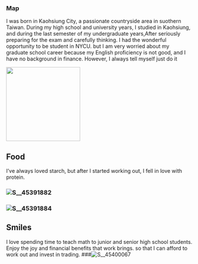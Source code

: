### Map 
I was born in Kaohsiung City, a passionate countryside area in suothern Taiwan. During my high school and university years, I studied in Kaohsiung, and during the last semester of my undergraduate years,After seriously preparing for the exam and carefully thinking. I had the wonderful opportunity to be student in NYCU. but I am very worried about my graduate school career because my English proficiency is not good, and I have no background in finance. However, I always tell myself just do it





<img src="https://github.com/user-attachments/assets/119e97b5-2515-4a33-a48d-48f195eb7313" width="200">


## Food 
I’ve always loved starch, but after I started working out, I fell in love with protein. 
### ![S__45391882](https://github.com/user-attachments/assets/75b19b29-f965-4391-b75d-bd28c63f2e6c)
### ![S__45391884](https://github.com/user-attachments/assets/e1c1e41d-ac6d-4536-8c4f-99209a48f227)






## Smiles
I love spending time to teach math to junior and senior high school students. Enjoy the joy and financial benefits that work brings. so that I can afford to work out and invest in trading.
###![S__45400067](https://github.com/user-attachments/assets/638e4f66-d4a3-4c97-9952-163436c73bf4)


